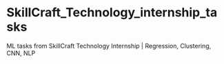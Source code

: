 # SkillCraft_Technology_internship_tasks
ML tasks from SkillCraft Technology Internship | Regression, Clustering, CNN, NLP
